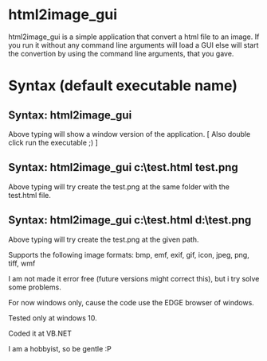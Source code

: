 html2image_gui
==============
html2image_gui is a simple application that convert a html file to an image.
If you run it without any command line arguments will load a GUI else will start the convertion
by using the command line arguments, that you gave.

Syntax (default executable name)
================================
Syntax: html2image_gui
----------------------
Above typing will show a window version of the application. [ Also double click run the executable ;) ]

Syntax: html2image_gui c:\test.html test.png
--------------------------------------------
Above typing will try create the test.png at the same folder with the test.html file.

Syntax: html2image_gui c:\test.html d:\test.png
-----------------------------------------------
Above typing will try create the test.png at the given path.

Supports the following image formats: bmp, emf, exif, gif, icon, jpeg, png, tiff, wmf

I am not made it error free (future versions might correct this), but i try solve some problems.

For now windows only, cause the code use the EDGE browser of windows.

Tested only at windows 10.

Coded it at VB.NET

I am a hobbyist, so be gentle :P
